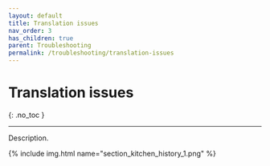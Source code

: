 ```yaml
---
layout: default
title: Translation issues
nav_order: 3
has_children: true
parent: Troubleshooting
permalink: /troubleshooting/translation-issues
---
```


# Translation issues
{: .no_toc }

---

Description.

{% include img.html name="section_kitchen_history_1.png" %}